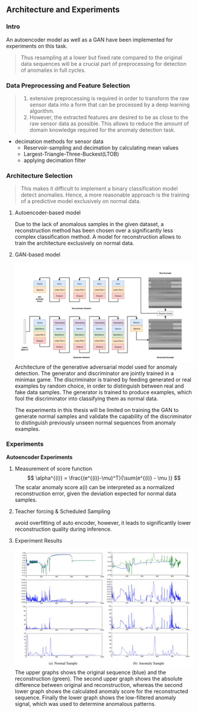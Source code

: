 ## Architecture and Experiments

### Intro

An autoencoder model as well as a GAN have been implemented for experiments on this task.

>  Thus resampling at a lower but fixed rate compared to the original data sequences will be a crucial part of preprocessing for detection of anomalies in full cycles.

### Data Preprocessing and Feature Selection

> 1. extensive preprocessing is required in order to transform the raw sensor data into a form that can be processed by a deep learning algorithm. 
> 2. However, the extracted features are desired to be as close to the raw sensor data as possible. This allows to reduce the amount of domain knowledge required for the anomaly detection task.

- decimation methods for sensor data
  - Reservoir-sampling and decimation by calculating mean values
  - Largest-Triangle-Three-Buckest(LTOB)
  - applying decimation filter

### Architecture Selection

> This makes it difficult to implement a binary classification model detect anomalies. Hence, a more reasonable approach is the training of a predictive model exclusively on normal data.

1. Autoencoder-based model

   Due to the lack of anomalous samples in the given dataset, a reconstruction method has been chosen over a significantly less complex classification method. A model for reconstruction allows to train the architecture exclusively on normal data.

2. GAN-based model

   <img src="fig/gan_ts.png">

   <caption>Architecture of the generative adversarial model used for anomaly detection. The generator and discriminator are jointly trained in a minimax game. The discriminator is trained by feeding generated or real examples by random choice, in order to distinguish between real and fake data samples. The generator is trained to produce examples, which fool the discriminator into classifying them as normal data.</caption>

   The experiments in this thesis will be limited on training the GAN to generate normal samples and validate the capability of the discriminator to distinguish previously unseen normal sequences from anomaly examples.

### Experiments

**Autoencoder Experiments**

1. Measurement of score function
   $$
   \alpha^{(i)} = \frac{(e^{(i)}-\mu)^T}{\sum(e^{(i)} - \mu )}
   $$
   The scalar anomaly score a(i) can be interpreted as a normalized reconstruction error, given the deviation expected for normal data samples.

2. Teacher forcing & Scheduled Sampling

   avoid overfitting of auto encoder, however, it leads to significantly lower reconstruction quality during inference.

3. Experiment Results

   <img src="fig/exp_res.png">

   <caption>The upper graphs shows the original sequence (blue) and the reconstruction (green). The second upper graph shows the absolute difference between original and reconstruction, whereas the second lower graph shows the calculated anomaly score for the reconstructed sequence. Finally the lower graph shows the low-filtered anomaly signal, which was used to determine anomalous patterns.</caption>
